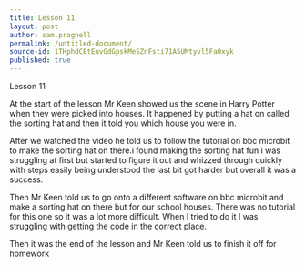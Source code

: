 ```yaml
---
title: Lesson 11
layout: post
author: sam.pragnell
permalink: /untitled-document/
source-id: 1THphdCEtEuvGdGpskMeSZnFsti71A5UMtyvl5Fa0xyk
published: true
---
```

Lesson 11

At the start of the lesson Mr Keen showed us the scene in Harry Potter when they were picked into houses. It happened by putting a hat on called the sorting hat and then it told you which house you were in.

After we watched the video he told us to follow the tutorial on bbc microbit to make the sorting hat on there.i found making the sorting hat fun i was struggling at first but started to figure it out and whizzed through quickly with steps easily being understood the last bit got harder but overall it was a success.

Then Mr Keen told us to go onto a different software on bbc microbit and make a sorting hat on there but for our school houses. There was no tutorial for this one so it was a lot more difficult. When I tried to do it I was struggling with getting the code in the correct place.

Then it was the end of the lesson and Mr Keen told us to finish it off for homework

